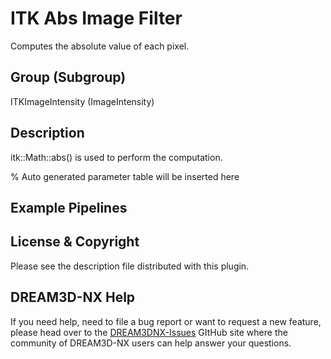 # ITK Abs Image Filter

Computes the absolute value of each pixel.

## Group (Subgroup)

ITKImageIntensity (ImageIntensity)

## Description

itk::Math::abs() is used to perform the computation.

% Auto generated parameter table will be inserted here

## Example Pipelines

## License & Copyright

Please see the description file distributed with this plugin.

## DREAM3D-NX Help

If you need help, need to file a bug report or want to request a new feature, please head over to the [DREAM3DNX-Issues](https://github.com/BlueQuartzSoftware/DREAM3DNX-Issues) GItHub site where the community of DREAM3D-NX users can help answer your questions.

